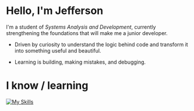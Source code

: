  # Hello, I'm Jefferson 

   I'm a student of *Systems Analysis and Development*, currently strengthening the foundations that will make me a junior developer.<br>

- Driven by curiosity to understand the logic behind code and transform it into something useful and beautiful.<br>
  
- Learning is building, making mistakes, and debugging. <br>

# I know / learning

[![My Skills](https://skillicons.dev/icons?i=linux,js,nodejs,py,html,css,react,mysql)](https://skillicons.dev)

